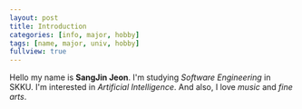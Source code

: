```yaml
---
layout: post
title: Introduction
categories: [info, major, hobby]
tags: [name, major, univ, hobby]
fullview: true
---
```


Hello my name is **SangJin Jeon**. 
I'm studying *Software Engineering* in SKKU.
I'm interested in *Artificial Intelligence*.
And also, I love *music* and *fine arts*.
